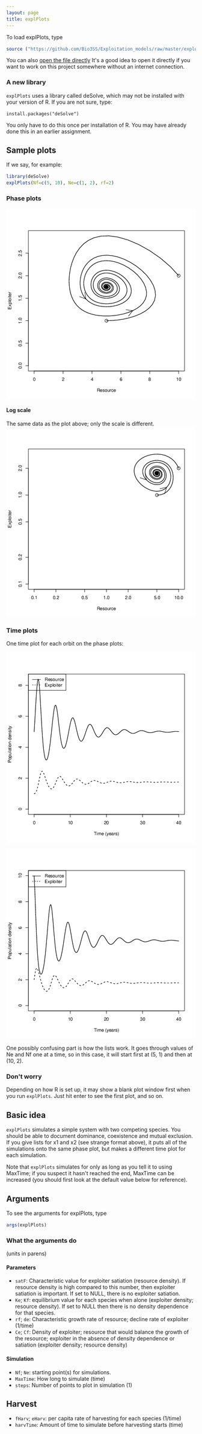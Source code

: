 ```yaml
---
layout: page
title: explPlots
---
```


To load explPlots, type

``` R
source ("https://github.com/Bio3SS/Exploitation_models/raw/master/exploitation.R")
```

You can also [open the file directly](https://github.com/Bio3SS/Exploitation_models/raw/master/exploitation.R)
It's a good idea to open it directly if you want to work on this project somewhere without an internet connection.

### A new library

`explPlots` uses a library called deSolve, which may not be installed
with your version of R. If you are not sure, type:

``` RR
install.packages("deSolve")
```

You only have to do this once per installation of R. You may have
already done this in an earlier assignment.

Sample plots
------------

If we say, for example:

``` R
library(deSolve)
explPlots(Nf=c(5, 10), Ne=c(1, 2), rf=2)
``` 

### Phase plots

![phase plot](index.Rout-0.png)

#### Log scale

The same data as the plot above; only the scale is different.
![phase plot](index.Rout-1.png)

### Time plots

One time plot for each orbit on the phase plots:

![phase plot](index.Rout-2.png)

![phase plot](index.Rout-3.png)

One possibly confusing part is how the lists work. It goes through values of Ne and Nf one at a time, so in this case, it will start first at (5, 1) and then at (10, 2).

### Don't worry

Depending on how R is set up, it may show a blank plot window
first when you run `explPlots`. Just hit enter to see the first plot,
and so on.

Basic idea
----------

`explPlots` simulates a simple system with two competing species. You
should be able to document dominance, coexistence and mutual exclusion.
If you give lists for x1 and x2 (see strange format above), it puts all
of the simulations onto the same phase plot, but makes a different time
plot for each simulation.

Note that `explPlots` simulates for only as long as you tell it to using
MaxTime; if you suspect it hasn't reached the end, MaxTime can be
increased (you should first look at the default value below for
reference).

Arguments
---------

To see the arguments for explPlots, type
``` R
args(explPlots)
```

### What the arguments do

(units in parens)

#### Parameters

* `satF`: Characteristic value for exploiter satiation (resource density). If resource density is high compared to this number, then exploiter satiation is important. If set to NULL, there is no exploiter satiation.
* `Ke`; `Kf`: equilibrium value for each species when alone (exploiter density; resource density). If set to NULL then there is no density dependence for that species.
* `rf`; `de`: Characteristic growth rate of resource; decline rate of exploiter (1/time)
* `Ce`; `Cf`: Density of exploiter; resource that would balance the growth of the resource; exploiter in the absence of density dependence or satiation (exploiter density; resource density)

#### Simulation

* `Nf`; `Ne`: starting point(s) for simulations.
* `MaxTime`: How long to simulate (time)
* `steps`: Number of points to plot in simulation (1)

## Harvest
* `fHarv`; `eHarv`: per capita rate of harvesting for each species (1/time)
* `harvTime`: Amount of time to simulate before harvesting starts (time)
